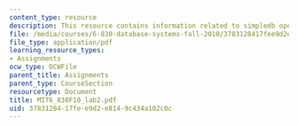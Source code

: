 ```yaml
---
content_type: resource
description: This resource contains information related to simpledb operators.
file: /media/courses/6-830-database-systems-fall-2010/3783128417fee9d2e8149c434a102c0c_MIT6_830F10_lab2.pdf
file_type: application/pdf
learning_resource_types:
- Assignments
ocw_type: OCWFile
parent_title: Assignments
parent_type: CourseSection
resourcetype: Document
title: MIT6_830F10_lab2.pdf
uid: 37831284-17fe-e9d2-e814-9c434a102c0c
---
```

